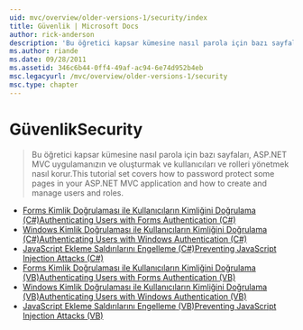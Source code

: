 ```yaml
---
uid: mvc/overview/older-versions-1/security/index
title: Güvenlik | Microsoft Docs
author: rick-anderson
description: 'Bu öğretici kapsar kümesine nasıl parola için bazı sayfaları, ASP.NET MVC uygulamanızın ve oluşturmak ve kullanıcıları ve rolleri yönetmek nasıl korur.'
ms.author: riande
ms.date: 09/28/2011
ms.assetid: 346c6b44-0ff4-49af-ac94-6e74d952b4eb
msc.legacyurl: /mvc/overview/older-versions-1/security
msc.type: chapter
---
```

<a name="security"></a><span data-ttu-id="87cf5-103">Güvenlik</span><span class="sxs-lookup"><span data-stu-id="87cf5-103">Security</span></span>
====================
> <span data-ttu-id="87cf5-104">Bu öğretici kapsar kümesine nasıl parola için bazı sayfaları, ASP.NET MVC uygulamanızın ve oluşturmak ve kullanıcıları ve rolleri yönetmek nasıl korur.</span><span class="sxs-lookup"><span data-stu-id="87cf5-104">This tutorial set covers how to password protect some pages in your ASP.NET MVC application and how to create and manage users and roles.</span></span>


- [<span data-ttu-id="87cf5-105">Forms Kimlik Doğrulaması ile Kullanıcıların Kimliğini Doğrulama (C#)</span><span class="sxs-lookup"><span data-stu-id="87cf5-105">Authenticating Users with Forms Authentication (C#)</span></span>](authenticating-users-with-forms-authentication-cs.md)
- [<span data-ttu-id="87cf5-106">Windows Kimlik Doğrulaması ile Kullanıcıların Kimliğini Doğrulama (C#)</span><span class="sxs-lookup"><span data-stu-id="87cf5-106">Authenticating Users with Windows Authentication (C#)</span></span>](authenticating-users-with-windows-authentication-cs.md)
- [<span data-ttu-id="87cf5-107">JavaScript Ekleme Saldırılarını Engelleme (C#)</span><span class="sxs-lookup"><span data-stu-id="87cf5-107">Preventing JavaScript Injection Attacks (C#)</span></span>](preventing-javascript-injection-attacks-cs.md)
- [<span data-ttu-id="87cf5-108">Forms Kimlik Doğrulaması ile Kullanıcıların Kimliğini Doğrulama (VB)</span><span class="sxs-lookup"><span data-stu-id="87cf5-108">Authenticating Users with Forms Authentication (VB)</span></span>](authenticating-users-with-forms-authentication-vb.md)
- [<span data-ttu-id="87cf5-109">Windows Kimlik Doğrulaması ile Kullanıcıların Kimliğini Doğrulama (VB)</span><span class="sxs-lookup"><span data-stu-id="87cf5-109">Authenticating Users with Windows Authentication (VB)</span></span>](authenticating-users-with-windows-authentication-vb.md)
- [<span data-ttu-id="87cf5-110">JavaScript Ekleme Saldırılarını Engelleme (VB)</span><span class="sxs-lookup"><span data-stu-id="87cf5-110">Preventing JavaScript Injection Attacks (VB)</span></span>](preventing-javascript-injection-attacks-vb.md)
